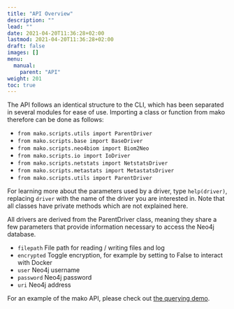 ```yaml
---
title: "API Overview"
description: ""
lead: ""
date: 2021-04-20T11:36:28+02:00
lastmod: 2021-04-20T11:36:28+02:00
draft: false
images: []
menu: 
  manual:
    parent: "API"
weight: 201
toc: true
---
```


The API follows an identical structure to the CLI, which has been separated in several modules for ease of use. Importing a class or function from mako therefore can be done as follows:

<ul>    
    <li><code>from mako.scripts.utils import ParentDriver</code></li>
    <li><code>from mako.scripts.base import BaseDriver</code></li>
    <li><code>from mako.scripts.neo4biom import Biom2Neo</code></li>
    <li><code>from mako.scripts.io import IoDriver</code></li>
    <li><code>from mako.scripts.netstats import NetstatsDriver</code></li>
    <li><code>from mako.scripts.metastats import MetastatsDriver</code></li>
    <li><code>from mako.scripts.utils import ParentDriver</code></li>
</ul>

For learning more about the parameters used by a driver, type <code>help(driver)</code>, replacing <code>driver</code> with the name of the driver you are interested in. Note that all classes have private methods which are not explained here. 

All drivers are derived from the ParentDriver class, meaning they share a few parameters that provide information necessary to access the Neo4j database. 

<ul>
  <li><code>filepath</code> File path for reading / writing files and log</li>
  <li><code>encrypted</code> Toggle encryption, for example by setting to False to interact with Docker</li>
  <li><code>user</code> Neo4j username</li>
  <li><code>password</code> Neo4j password</li>
  <li><code>uri</code> Neo4j address</li>
</ul>

For an example of the mako API, please check out <a href="../../demo/query/intro">the querying demo</a>. 

